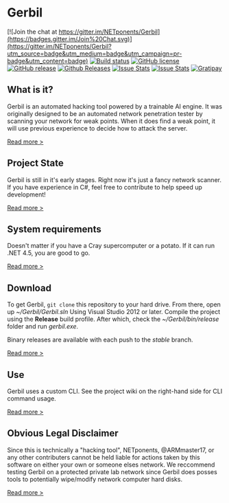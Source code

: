 # Gerbil
[![Join the chat at https://gitter.im/NETponents/Gerbil](https://badges.gitter.im/Join%20Chat.svg)](https://gitter.im/NETponents/Gerbil?utm_source=badge&utm_medium=badge&utm_campaign=pr-badge&utm_content=badge)
[![Build status](https://ci.appveyor.com/api/projects/status/3v9lq10jpng3i8ag?svg=true)](https://ci.appveyor.com/project/ARMmaster17/gerbil)
[![GitHub license](https://img.shields.io/github/license/NETponents/Gerbil.svg)](https://github.com/NETponents/Gerbil)
[![GitHub release](https://img.shields.io/github/release/NETponents/Gerbil.svg)](https://github.com/NETponents/Gerbil)
[![Github Releases](https://img.shields.io/github/downloads/NETponents/Gerbil/latest/total.svg)](https://github.com/NETponents/Gerbil/releases)
[![Issue Stats](http://issuestats.com/github/NETponents/Gerbil/badge/pr?style=flat)](http://issuestats.com/github/NETponents/Gerbil)
[![Issue Stats](http://issuestats.com/github/NETponents/Gerbil/badge/issue?style=flat)](http://issuestats.com/github/NETponents/Gerbil)
[![Gratipay](https://img.shields.io/gratipay/ARMmaster17.svg)](http://gratipay.com/~ARMmaster17)

## What is it?
Gerbil is an automated hacking tool powered by a trainable AI engine. It was originally designed to be an automated network penetration tester by scanning your network for weak points. When it does find a weak point, it will use previous experience to decide how to attack the server.

[Read more >](http://github.com/NETponents/Gerbil/wiki)

## Project State
Gerbil is still in it's early stages. Right now it's just a fancy network scanner. If you have experience in C#, feel free to contribute to help speed up development!

[Read more >](http://github.com/NETponents/Gerbil/wiki/Project-State)

## System requirements
Doesn't matter if you have a Cray supercomputer or a potato. If it can run .NET 4.5, you are good to go.

[Read more >](http://github.com/NETponents/Gerbil/wiki/System-Requirements)

## Download
To get Gerbil, `git clone` this repository to your hard drive. From there, open up *~/Gerbil/Gerbil.sln* Using Visual Studio 2012 or later. Compile the project using the **Release** build profile. After which, check the *~/Gerbil/bin/release* folder and run *gerbil.exe*.

Binary releases are available with each push to the *stable* branch.

[Read more >](http://github.com/NETponents/Gerbil/wiki/Download)

## Use
Gerbil uses a custom CLI. See the project wiki on the right-hand side for CLI command usage.

[Read more >](http://github.com/NETponents/Gerbil/wiki/CLI-Commands)

## Obvious Legal Disclaimer
Since this is technically a "hacking tool", NETponents, @ARMmaster17, or any other contributers cannot be held liable for actions taken by this software on either your own or someone elses network. We reccommend testing Gerbil on a protected private lab network since Gerbil does posses tools to potentially wipe/modify network computer hard disks.

[Read more >](http://github.com/NETponents/Gerbil/wiki/Legal-Disclaimer)

